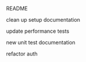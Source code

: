 README

clean up setup documentation

update performance tests

new unit test documentation

refactor auth
